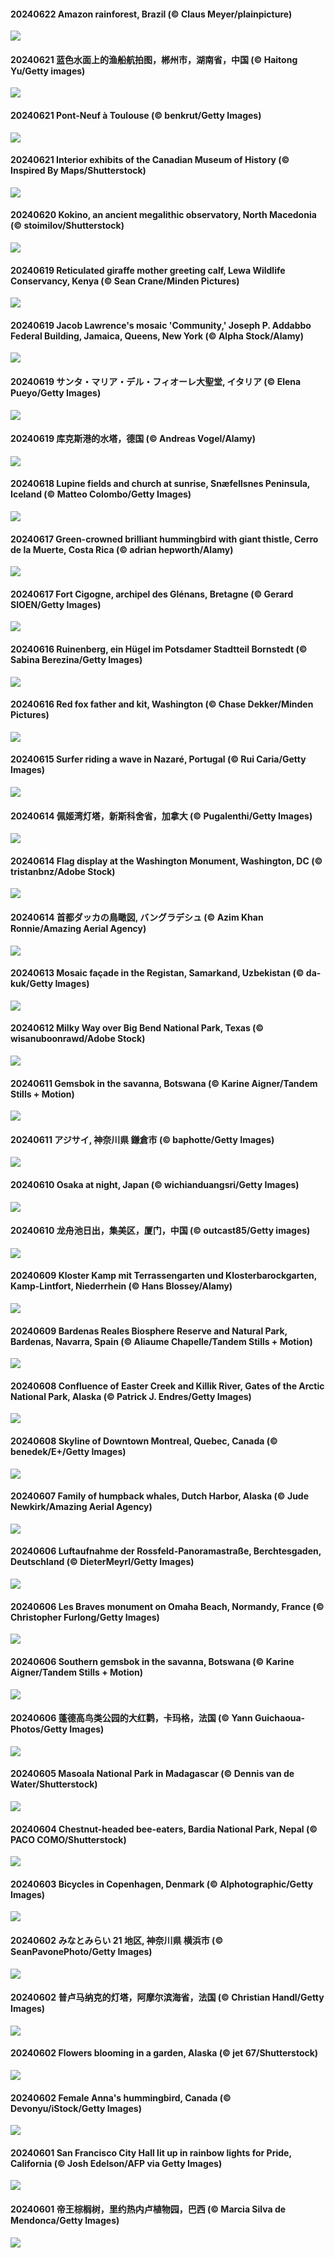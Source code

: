 #### 20240622 Amazon rainforest, Brazil (© Claus Meyer/plainpicture)

![](20240622_BrazilRainforest_1920x1080.jpg)

#### 20240621 蓝色水面上的渔船航拍图，郴州市，湖南省，中国 (© Haitong Yu/Getty images)

![](20240621_SummerSolstice_1920x1080.jpg)

#### 20240621 Pont-Neuf à Toulouse (© benkrut/Getty Images)

![](20240621_MusicDayToulouse_1920x1080.jpg)

#### 20240621 Interior exhibits of the Canadian Museum of History (© Inspired By Maps/Shutterstock)

![](20240621_IndPeopleDay_1920x1080.jpg)

#### 20240620 Kokino, an ancient megalithic observatory, North Macedonia (© stoimilov/Shutterstock)

![](20240620_KokinoMacedonia_1920x1080.jpg)

#### 20240619 Reticulated giraffe mother greeting calf, Lewa Wildlife Conservancy, Kenya (© Sean Crane/Minden Pictures)

![](20240619_LewaGiraffe_1920x1080.jpg)

#### 20240619 Jacob Lawrence's mosaic 'Community,' Joseph P. Addabbo Federal Building, Jamaica, Queens, New York (© Alpha Stock/Alamy)

![](20240619_LawrenceMosaic_1920x1080.jpg)

#### 20240619 サンタ・マリア・デル・フィオーレ大聖堂, イタリア (© Elena Pueyo/Getty Images)

![](20240619_FlorenceDuomo_1920x1080.jpg)

#### 20240619 库克斯港的水塔，德国 (© Andreas Vogel/Alamy)

![](20240619_CuxhavenTower_1920x1080.jpg)

#### 20240618 Lupine fields and church at sunrise, Snæfellsnes Peninsula, Iceland (© Matteo Colombo/Getty Images)

![](20240618_LupinIceland_1920x1080.jpg)

#### 20240617 Green-crowned brilliant hummingbird with giant thistle, Cerro de la Muerte, Costa Rica (© adrian hepworth/Alamy)

![](20240617_HummingThistle_1920x1080.jpg)

#### 20240617 Fort Cigogne, archipel des Glénans, Bretagne (© Gerard SIOEN/Getty Images)

![](20240617_FortCigogne_1920x1080.jpg)

#### 20240616 Ruinenberg, ein Hügel im Potsdamer Stadtteil Bornstedt (© Sabina Berezina/Getty Images)

![](20240616_Ruinenberg_1920x1080.jpg)

#### 20240616 Red fox father and kit, Washington (© Chase Dekker/Minden Pictures)

![](20240616_RedFoxDad_1920x1080.jpg)

#### 20240615 Surfer riding a wave in Nazaré, Portugal (© Rui Caria/Getty Images)

![](20240615_NazareWave_1920x1080.jpg)

#### 20240614 佩姬湾灯塔，新斯科舍省，加拿大 (© Pugalenthi/Getty Images)

![](20240614_PeggysCove_1920x1080.jpg)

#### 20240614 Flag display at the Washington Monument, Washington, DC  (© tristanbnz/Adobe Stock)

![](20240614_FlagsDC_1920x1080.jpg)

#### 20240614 首都ダッカの鳥瞰図, バングラデシュ (© Azim Khan Ronnie/Amazing Aerial Agency)

![](20240614_DhakaBangladesh_1920x1080.jpg)

#### 20240613 Mosaic façade in the Registan, Samarkand, Uzbekistan (© da-kuk/Getty Images)

![](20240613_RegistanUzbekistan_1920x1080.jpg)

#### 20240612 Milky Way over Big Bend National Park, Texas (© wisanuboonrawd/Adobe Stock)

![](20240612_BigBendMilkyWay_1920x1080.jpg)

#### 20240611 Gemsbok in the savanna, Botswana (© Karine Aigner/Tandem Stills + Motion)

![](20240611_GemsbokBotswana_1920x1080.jpg)

#### 20240611 アジサイ, 神奈川県 鎌倉市 (© baphotte/Getty Images)

![](20240611_Ajisai_1920x1080.jpg)

#### 20240610 Osaka at night, Japan (© wichianduangsri/Getty Images)

![](20240610_OsakaNight_1920x1080.jpg)

#### 20240610 龙舟池日出，集美区，厦门，中国 (© outcast85/Getty images)

![](20240610_DragonBoatFestival_1920x1080.jpg)

#### 20240609 Kloster Kamp mit Terrassengarten und Klosterbarockgarten, Kamp-Lintfort, Niederrhein (© Hans Blossey/Alamy)

![](20240609_KlosterKamp_1920x1080.jpg)

#### 20240609 Bardenas Reales Biosphere Reserve and Natural Park, Bardenas, Navarra, Spain (© Aliaume Chapelle/Tandem Stills + Motion)

![](20240609_BardenasBiosphere_1920x1080.jpg)

#### 20240608 Confluence of Easter Creek and Killik River, Gates of the Arctic National Park, Alaska (© Patrick J. Endres/Getty Images)

![](20240608_KillikRiverAlaska_1920x1080.jpg)

#### 20240608 Skyline of Downtown Montreal, Quebec, Canada (© benedek/E+/Getty Images)

![](20240608_CanadianGP_1920x1080.jpg)

#### 20240607 Family of humpback whales, Dutch Harbor, Alaska (© Jude Newkirk/Amazing Aerial Agency)

![](20240607_HumpbackFamily_1920x1080.jpg)

#### 20240606 Luftaufnahme der Rossfeld-Panoramastraße, Berchtesgaden, Deutschland (© DieterMeyrl/Getty Images)

![](20240606_RossfeldRoad_1920x1080.jpg)

#### 20240606 Les Braves monument on Omaha Beach, Normandy, France (© Christopher Furlong/Getty Images)

![](20240606_LesBravesNormandy_1920x1080.jpg)

#### 20240606 Southern gemsbok in the savanna, Botswana (© Karine Aigner/Tandem Stills + Motion)

![](20240606_GemsbokBotswana_1920x1080.jpg)

#### 20240606 蓬德高鸟类公园的大红鹳，卡玛格，法国 (© Yann Guichaoua-Photos/Getty Images)

![](20240606_CamargueFlamingos_1920x1080.jpg)

#### 20240605 Masoala National Park in Madagascar (© Dennis van de Water/Shutterstock)

![](20240605_MadagascarRiver_1920x1080.jpg)

#### 20240604 Chestnut-headed bee-eaters, Bardia National Park, Nepal (© PACO COMO/Shutterstock)

![](20240604_ChestnutBeeEater_1920x1080.jpg)

#### 20240603 Bicycles in Copenhagen, Denmark (© Alphotographic/Getty Images)

![](20240603_CopenhagenBicycles_1920x1080.jpg)

#### 20240602 みなとみらい 21 地区, 神奈川県 横浜市 (© SeanPavonePhoto/Getty Images)

![](20240602_YokohamaPort_1920x1080.jpg)

#### 20240602 普卢马纳克的灯塔，阿摩尔滨海省，法国 (© Christian Handl/Getty Images)

![](20240602_MenRuz_1920x1080.jpg)

#### 20240602 Flowers blooming in a garden, Alaska (© jet 67/Shutterstock)

![](20240602_GardenWeek_1920x1080.jpg)

#### 20240602 Female Anna's hummingbird, Canada (© Devonyu/iStock/Getty Images)

![](20240602_Annahummingbird_1920x1080.jpg)

#### 20240601 San Francisco City Hall lit up in rainbow lights for Pride, California (© Josh Edelson/AFP via Getty Images)

![](20240601_PrideMonthSF_1920x1080.jpg)

#### 20240601 帝王棕榈树，里约热内卢植物园，巴西 (© Marcia Silva de Mendonca/Getty Images)

![](20240601_CancaoDoExilio_1920x1080.jpg)

